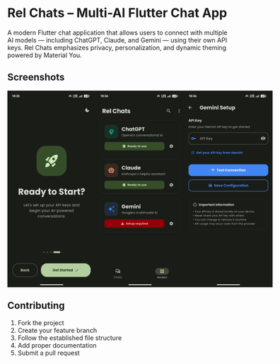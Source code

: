 # Rel Chats – Multi-AI Flutter Chat App

A modern Flutter chat application that allows users to connect with multiple AI models — including ChatGPT, Claude, and Gemini — using their own API keys.
Rel Chats emphasizes privacy, personalization, and dynamic theming powered by Material You.

## Screenshots

<div style="display: flex; justify-content: space-around;">
  <img src="./assets/screenshots/ss3.png" alt="" width="200">
  <img src="./assets/screenshots/ss2.png" alt="" width="200">
  <img src="./assets/screenshots/ss1.png" alt="" width="200">
</div>

## Contributing

1. Fork the project
2. Create your feature branch
3. Follow the established file structure
4. Add proper documentation
5. Submit a pull request
